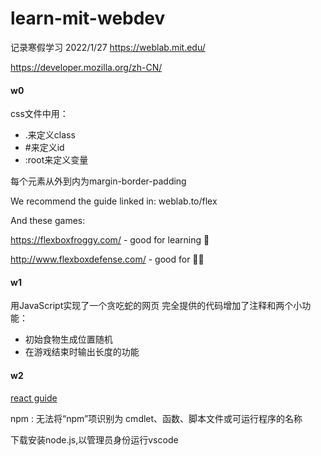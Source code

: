 # learn-mit-webdev
记录寒假学习
2022/1/27
https://weblab.mit.edu/

https://developer.mozilla.org/zh-CN/


#### w0
css文件中用：
- .来定义class
- #来定义id
- :root来定义变量

每个元素从外到内为margin-border-padding

We recommend the guide linked in: weblab.to/flex 

And these games:

https://flexboxfroggy.com/ - good for learning 🐸

http://www.flexboxdefense.com/ - good for 💪🏼



#### w1
用JavaScript实现了一个贪吃蛇的网页
完全提供的代码增加了注释和两个小功能：
- 初始食物生成位置随机
- 在游戏结束时输出长度的功能


#### w2
[react guide](http://weblab.to/react-guide-1)


npm : 无法将“npm”项识别为 cmdlet、函数、脚本文件或可运行程序的名称

下载安装node.js,以管理员身份运行vscode